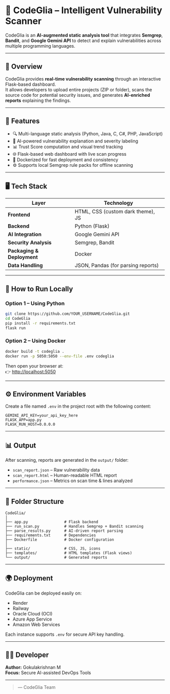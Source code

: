 # 🚀 CodeGlia – Intelligent Vulnerability Scanner

CodeGlia is an **AI-augmented static analysis tool** that integrates **Semgrep**, **Bandit**, and **Google Gemini API** to detect and explain vulnerabilities across multiple programming languages.

---

## 🧠 Overview

CodeGlia provides **real-time vulnerability scanning** through an interactive Flask-based dashboard.  
It allows developers to upload entire projects (ZIP or folder), scans the source code for potential security issues, and generates **AI-enriched reports** explaining the findings.

---

## 🧩 Features

- 🔍 Multi-language static analysis (Python, Java, C, C#, PHP, JavaScript)
- 🤖 AI-powered vulnerability explanation and severity labeling
- 📊 Trust Score computation and visual trend tracking
- 🌐 Flask-based web dashboard with live scan progress
- 🧱 Dockerized for fast deployment and consistency
- ⚙️ Supports local Semgrep rule packs for offline scanning

---

## 🖥️ Tech Stack

| Layer | Technology |
|-------|-------------|
| **Frontend** | HTML, CSS (custom dark theme), JS |
| **Backend** | Python (Flask) |
| **AI Integration** | Google Gemini API |
| **Security Analysis** | Semgrep, Bandit |
| **Packaging & Deployment** | Docker |
| **Data Handling** | JSON, Pandas (for parsing reports) |

---

## 🧪 How to Run Locally

### **Option 1 – Using Python**
```bash
git clone https://github.com/YOUR_USERNAME/CodeGlia.git
cd CodeGlia
pip install -r requirements.txt
flask run
```

### **Option 2 – Using Docker**
```bash
docker build -t codeglia .
docker run -p 5050:5050 --env-file .env codeglia
```

Then open your browser at:  
👉 [http://localhost:5050](http://localhost:5050)

---

## ⚙️ Environment Variables

Create a file named `.env` in the project root with the following content:
```
GEMINI_API_KEY=your_api_key_here
FLASK_APP=app.py
FLASK_RUN_HOST=0.0.0.0
```

---

## 📊 Output

After scanning, reports are generated in the `output/` folder:
- `scan_report.json` – Raw vulnerability data
- `scan_report.html` – Human-readable HTML report
- `performance.json` – Metrics on scan time & lines analyzed

---

## 🧱 Folder Structure

```
CodeGlia/
│
├── app.py                # Flask backend
├── run_scan.py           # Handles Semgrep + Bandit scanning
├── parse_results.py      # AI-driven report parsing
├── requirements.txt      # Dependencies
├── Dockerfile            # Docker configuration
│
├── static/               # CSS, JS, icons
├── templates/            # HTML templates (Flask views)
└── output/               # Generated reports
```

---

## 🌍 Deployment

CodeGlia can be deployed easily on:
- Render
- Railway
- Oracle Cloud (OCI)
- Azure App Service
- Amazon Web Services

Each instance supports `.env` for secure API key handling.

---

## 👨‍💻 Developer

**Author:** Gokulakrishnan M  
**Focus:** Secure AI-assisted DevOps Tools

---
 
> — CodeGlia Team